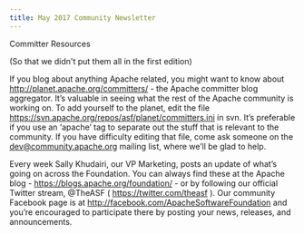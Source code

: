 ```yaml
---
title: May 2017 Community Newsletter
---
```



Committer Resources

(So that we didn't put them all in the first edition)

If you blog about anything Apache related, you might want to know about http://planet.apache.org/committers/ - the Apache committer blog aggregator. It’s valuable in seeing what the rest of the Apache community is working on. To add yourself to the planet, edit the file https://svn.apache.org/repos/asf/planet/committers.ini in svn. It’s preferable if you use an ‘apache’ tag to separate out the stuff that is relevant to the community. If you have difficulty editing that file, come ask someone on the dev@community.apache.org mailing list, where we’ll be glad to help.

Every week Sally Khudairi, our VP Marketing, posts an update of what’s going on across the Foundation. You can always find these at the Apache blog - https://blogs.apache.org/foundation/ - or by following our official Twitter stream, @TheASF ( https://twitter.com/theasf ). Our community Facebook page is at http://facebook.com/ApacheSoftwareFoundation and you’re encouraged to participate there by posting your news, releases, and announcements.


